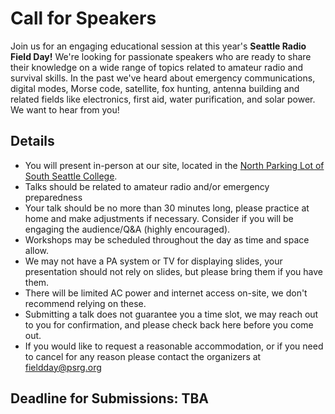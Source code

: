 # Call for Speakers

Join us for an engaging educational session at this year's **Seattle Radio Field Day!** We're looking for passionate speakers who are ready to share their knowledge on a wide range of topics related to amateur radio and survival skills. In the past we've heard about emergency communications, digital modes, Morse code, satellite, fox hunting, antenna building and related fields like electronics, first aid, water purification, and solar power. We want to hear from you!

## Details

- You will present in-person at our site, located in the [North Parking Lot of South Seattle College](http://www.seattleradiofieldday.org/detail/location.html).
- Talks should be related to amateur radio and/or emergency preparedness
- Your talk should be no more than 30 minutes long, please practice at home and make adjustments if necessary. Consider if you will be engaging the audience/Q&A (highly encouraged).
- Workshops may be scheduled throughout the day as time and space allow.
- We may not have a PA system or TV for displaying slides, your presentation should not rely on slides, but please bring them if you have them.
- There will be limited AC power and internet access on-site, we don't recommend relying on these.
- Submitting a talk does not guarantee you a time slot, we may reach out to you for confirmation, and please check back here before you come out.
- If you would like to request a reasonable accommodation, or if you need to cancel for any reason please contact the organizers at [fieldday@psrg.org](mailto:fieldday@psrg.org)

## Deadline for Submissions: **TBA**